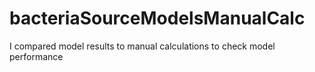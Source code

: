 # bacteriaSourceModelsManualCalc
I compared model results to manual calculations to check model performance
